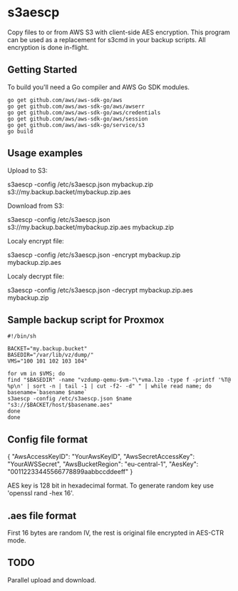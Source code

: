 # s3aescp 

Copy files to or from AWS S3 with client-side AES encryption. 
This program can be used as a replacement for s3cmd in your backup scripts.
All encryption is done in-flight.

## Getting Started

To build you'll need a Go compiler and AWS Go SDK modules.

```
go get github.com/aws/aws-sdk-go/aws
go get github.com/aws/aws-sdk-go/aws/awserr
go get github.com/aws/aws-sdk-go/aws/credentials
go get github.com/aws/aws-sdk-go/aws/session
go get github.com/aws/aws-sdk-go/service/s3
go build
```

## Usage examples

Upload to S3:

s3aescp -config /etc/s3aescp.json mybackup.zip s3://my.backup.backet/mybackup.zip.aes 

Download from S3:

s3aescp -config /etc/s3aescp.json s3://my.backup.backet/mybackup.zip.aes mybackup.zip

Localy encrypt file:

s3aescp -config /etc/s3aescp.json -encrypt mybackup.zip mybackup.zip.aes

Localy decrypt file:

s3aescp -config /etc/s3aescp.json -decrypt mybackup.zip.aes mybackup.zip

## Sample backup script for Proxmox

```
#!/bin/sh

BACKET="my.backup.bucket"
BASEDIR="/var/lib/vz/dump/"
VMS="100 101 102 103 104"

for vm in $VMS; do
find "$BASEDIR" -name "vzdump-qemu-$vm-"\*vma.lzo -type f -printf '%T@ %p\n' | sort -n | tail -1 | cut -f2- -d" " | while read name; do
basename=`basename $name`
s3aescp -config /etc/s3aescp.json $name "s3://$BACKET/host/$basename.aes"
done
done
```

## Config file format

{
     "AwsAccessKeyID": "YourAwsKeyID",
     "AwsSecretAccessKey": "YourAWSSecret",
     "AwsBucketRegion": "eu-central-1",
     "AesKey": "00112233445566778899aabbccddeeff"
}

AES key is 128 bit in hexadecimal format.
To generate random key use 'openssl rand -hex 16'.

## .aes file format

First 16 bytes are random IV, the rest is original file encrypted in AES-CTR
mode.

## TODO

Parallel upload and download.
